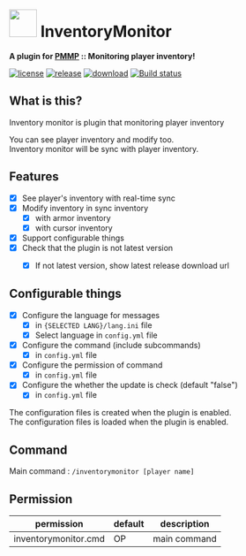 # <img src="https://rawgit.com/PresentKim/SVG-files/master/plugin-icons/inventorymonitor.svg" height="50" width="50"> InventoryMonitor  
__A plugin for [PMMP](https://pmmp.io) :: Monitoring player inventory!__  
  
[![license](https://img.shields.io/github/license/organization/InventoryMonitor-PMMP.svg?label=License)](LICENSE)
[![release](https://img.shields.io/github/release/organization/InventoryMonitor-PMMP.svg?label=Release)](../../releases/latest)
[![download](https://img.shields.io/github/downloads/organization/InventoryMonitor-PMMP/total.svg?label=Download)](../../releases/latest)
[![Build status](https://ci.appveyor.com/api/projects/status/4yidkhii2i71aipq/branch/master?svg=true)](https://ci.appveyor.com/project/PresentKim/inventorymonitor-pmmp/branch/master)
 
## What is this?   
Inventory monitor is plugin that monitoring player inventory
  
You can see player inventory and modify too.  
Inventory monitor will be sync with player inventory.  
  
  
## Features  
- [x] See player's inventory with real-time sync  
- [x] Modify inventory in sync inventory  
	- [x] with armor inventory  
	- [x] with cursor inventory  
- [x] Support configurable things  
- [x] Check that the plugin is not latest version  
  - [x] If not latest version, show latest release download url  
  
  
## Configurable things  
- [x] Configure the language for messages  
  - [x] in `{SELECTED LANG}/lang.ini` file  
  - [x] Select language in `config.yml` file  
- [x] Configure the command (include subcommands)  
  - [x] in `config.yml` file  
- [x] Configure the permission of command  
  - [x] in `config.yml` file  
- [x] Configure the whether the update is check (default "false")
  - [x] in `config.yml` file  
  
The configuration files is created when the plugin is enabled.  
The configuration files is loaded  when the plugin is enabled.  
  
  
## Command  
Main command : `/inventorymonitor [player name]`  
  
  
## Permission  
| permission                  | default | description  |  
| --------------------------- | ------- | ------------ |  
| inventorymonitor.cmd        | OP      | main command |  
